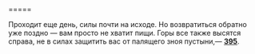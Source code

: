 =====

Проходит еще день, силы почти на исходе. Но возвратиться обратно уже поздно — вам просто не хватит пищи. Горы все также высятся справа, не в силах защитить вас от палящего зноя пустыни,— [**395**](#n_395).

